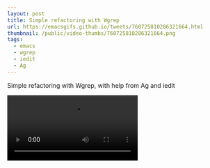 ```yaml
---
layout: post
title: Simple refactoring with Wgrep
url: https://emacsgifs.github.io/tweets/760725810286321664.html
thumbnail: /public/video-thumbs/760725810286321664.png
tags:
  - emacs
  - wgrep
  - iedit
  - Ag
---
```


Simple refactoring with Wgrep, with help from Ag and iedit

<video controls autoplay loop>
  <source src="/public/videos/760725810286321664.mp4" type="video/mp4">
    Sorry your browser does not support the video tag, maybe time to upgrade?
</video>
